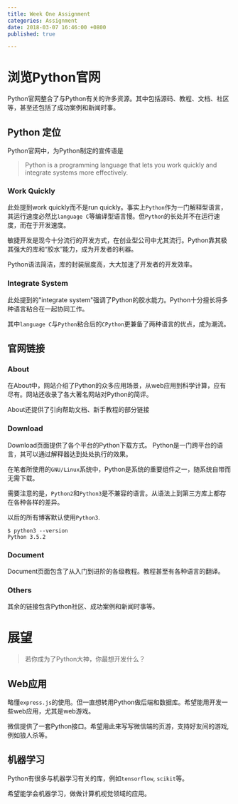 ```yaml
---
title: Week One Assignment
categories: Assignment
date: 2018-03-07 16:46:00 +0800
published: true

---
```

# 浏览Python官网
Python官网整合了与Python有关的许多资源。其中包括源码、教程、文档、社区等，甚至还包括了成功案例和新闻时事。

## Python 定位
Python官网中，为Python制定的宣传语是
> Python is a programming language that lets you work quickly and integrate systems more effectively.
### Work Quickly
此处提到work quickly而不是run quickly。事实上`Python`作为一门解释型语言，其运行速度必然比`language C`等编译型语言慢。但`Python`的长处并不在运行速度，而在于开发速度。

敏捷开发是现今十分流行的开发方式，在创业型公司中尤其流行。Python靠其极其强大的库和“胶水”能力，成为开发者的利器。

Python语法简洁，库的封装层度高，大大加速了开发者的开发效率。
### Integrate System
此处提到的"integrate system"强调了Python的胶水能力。Python十分擅长将多种语言粘合在一起协同工作。

其中`language C`与`Python`粘合后的`CPython`更兼备了两种语言的优点，成为潮流。
## 官网链接
### About
在About中，网站介绍了Python的众多应用场景，从web应用到科学计算，应有尽有。网站还收录了各大著名网站对Python的简评。

About还提供了引向帮助文档、新手教程的部分链接
### Download
Download页面提供了各个平台的Python下载方式。
Python是一门跨平台的语言，其可以通过解释器达到处处执行的效果。

在笔者所使用的`GNU/Linux`系统中，Python是系统的重要组件之一，随系统自带而无需下载。

需要注意的是，`Python2`和`Python3`是不兼容的语言。从语法上到第三方库上都存在各种各样的差异。

以后的所有博客默认使用`Python3`.
``` shell
$ python3 --version
Python 3.5.2
```
### Document
Document页面包含了从入门到进阶的各级教程。教程甚至有各种语言的翻译。
### Others
其余的链接包含Python社区、成功案例和新闻时事等。

# 展望
> 若你成为了Python大神，你最想开发什么？

## Web应用
略懂`express.js`的使用。但一直想转用Python做后端和数据库。希望能用开发一些web应用，尤其是web游戏。

微信提供了一套Python接口。希望用此来写写微信端的页游，支持好友间的游戏,例如狼人杀等。

## 机器学习
Python有很多与机器学习有关的库，例如`tensorflow`, `scikit`等。

希望能学会机器学习，做做计算机视觉领域的应用。